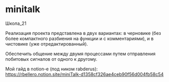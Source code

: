 # minitalk
Школа_21

Реализация проекта представлена в двух вариантах: в черновике (без более компактного разбиения на функции и с комментариями), и в чистовике (уже отредактированный).

Обеспечить общение между двумя процессами путем отправления побитовых сигналов от одного к другому.

Мой гайд в notion-e (под ником rabderus): https://rbellero.notion.site/miniTalk-d1358cf326ae4ceb90f56d004fb58c54
